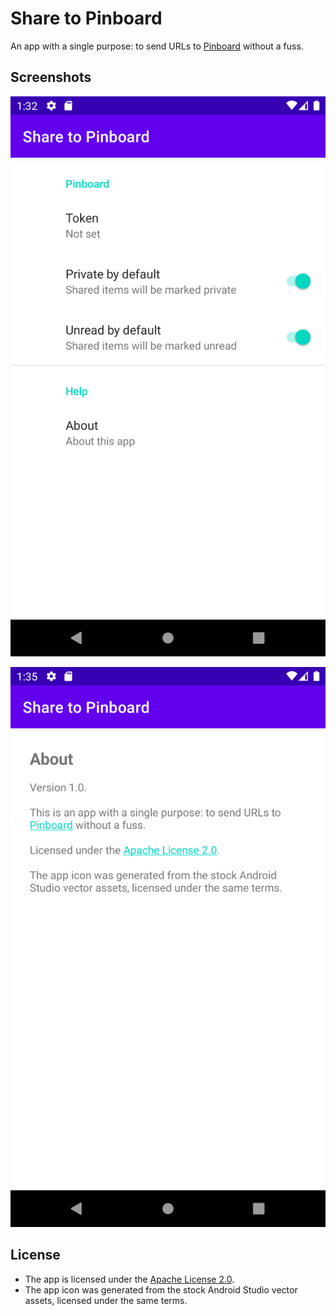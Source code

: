 # Share to Pinboard

An app with a single purpose: to send URLs to [Pinboard][pinboard] without a fuss.

## Screenshots

![The app's settings screen, showing controls for configuring the Pinboard token, the visibility of new items, and whether new items will be marked as unread](./screenshots/settings.png)

![The app's "about" screen, showing more or less this text](./screenshots/about.png)

## License

- The app is licensed under the [Apache License 2.0][apache].
- The app icon was generated from the stock Android Studio vector assets, licensed under the same
  terms.

[pinboard]: https://pinboard.in/

[apache]: https://www.apache.org/licenses/LICENSE-2.0.txt
